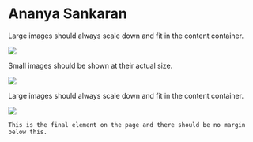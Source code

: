 # Ananya Sankaran

Large images should always scale down and fit in the content container.

![](https://placekitten.com/g/1200/800/)

Small images should be shown at their actual size.

![](https://placekitten.com/g/300/200/)

Large images should always scale down and fit in the content container.

![](https://placekitten.com/g/1200/800/)

```
This is the final element on the page and there should be no margin below this.
```

